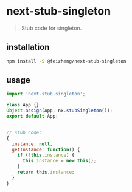 # next-stub-singleton
> Stub code for singleton.

## installation
```bash
npm install -S @feizheng/next-stub-singleton
```

## usage
```js
import 'next-stub-singleton';

class App {}
Object.assign(App, nx.stubSingleton());
export default App;


// stub code:
{
  instance: null,
  getInstance: function() {
    if (!this.instance) {
      this.instance = new this();
    }
    return this.instance;
  }
}
```
